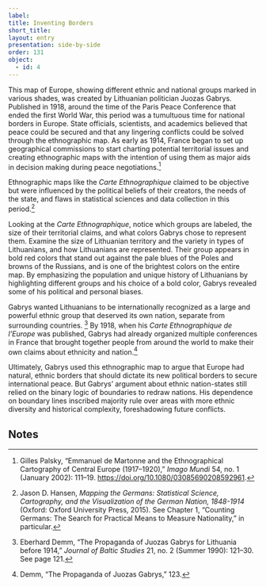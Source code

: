 ```yaml
---
label: 
title: Inventing Borders
short_title: 
layout: entry
presentation: side-by-side
order: 131
object:
  - id: 4
---
```

This map of Europe, showing different ethnic and national groups marked in various shades, was created by Lithuanian politician Juozas Gabrys. Published in 1918, around the time of the Paris Peace Conference that ended the first World War, this period was a tumultuous time for national borders in Europe. State officials, scientists, and academics believed that peace could be secured and that any lingering conflicts could be solved through the ethnographic map. As early as 1914, France began to set up geographical commissions to start charting potential territorial issues and creating ethnographic maps with the intention of using them as major aids in decision making during peace negotiations.[^1] 

Ethnographic maps like the *Carte Ethnographique* claimed to be objective but were influenced by the political beliefs of their creators, the needs of the state, and flaws in statistical sciences and data collection in this period.[^3]  

Looking at the *Carte Ethnographique*, notice which groups are labeled, the size of their territorial claims, and what colors Gabrys chose to represent them. Examine the size of Lithuanian territory and the variety in types of Lithuanians, and how Lithuanians are represented. Their group appears in bold red colors that stand out against the pale blues of the Poles and browns of the Russians, and is one of the brightest colors on the entire map. By emphasizing the population and unique history of Lithuanians by highlighting different groups and his choice of a bold color, Gabrys revealed some of his political and personal biases.  

Gabrys wanted Lithuanians to be internationally recognized as a large and powerful ethnic group that deserved its own nation, separate from surrounding countries. [^4] By 1918, when his *Carte Ethnographique de l’Europe* was published, Gabrys had already organized multiple conferences in France that brought together people from around the world to make their own claims about ethnicity and nation.[^5] 

Ultimately, Gabrys used this ethnographic map to argue that Europe had natural, ethnic borders that should dictate its new political borders to secure international peace. But Gabrys’ argument about ethnic nation-states still relied on the binary logic of boundaries to redraw nations. His dependence on boundary lines inscribed majority rule over areas with more ethnic diversity and historical complexity, foreshadowing future conflicts.


## Notes 

[^1]: Gilles Palsky, “Emmanuel de Martonne and the Ethnographical Cartography of Central Europe (1917–1920),” *Imago Mundi* 54, no. 1 (January 2002): 111–19. https://doi.org/10.1080/03085690208592961. 

[^2]: Quoted in Palsky, “Emmanuel de Martonne,” 113.  

[^3]: Jason D. Hansen, *Mapping the Germans: Statistical Science, Cartography, and the Visualization of the German Nation, 1848-1914* (Oxford: Oxford University Press, 2015). See Chapter 1, “Counting Germans: The Search for Practical Means to Measure Nationality,” in particular. 

[^4]: Eberhard Demm, “The Propaganda of Juozas Gabrys for Lithuania before 1914,” *Journal of Baltic Studies* 21, no. 2 (Summer 1990): 121–30. See page 121. 
[^5]:Demm, “The Propaganda of Juozas Gabrys,” 123. 
[^6]: Joshua Hagen, “Mapping the Polish Corridor: Ethnicity, Economics and Geopolitics,” *Imago Mundi* 62, no. 1 (December 4, 2009): 63–82. https://doi.org/10.1080/03085690903319325. 